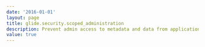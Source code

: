 ```yaml
---
date: '2016-01-01'
layout: page
title: glide.security.scoped_administration
description: Prevent admin access to metadata and data from applications that have Scoped administration enabled 
value: true 
---
```

